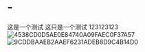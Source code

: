 # -
这是一个测试
这只是一个测试
123123123
![4538CD0D5AE0E84740A09FAEC0F37A57](https://github.com/user-attachments/assets/4db3a2f7-758f-4317-9f2c-00f409b1217b)
![9CDDBAAEB2AAEF6231ADEB8D9C4B14D0](https://github.com/user-attachments/assets/4229bee5-2932-4809-830d-04861a1f5fc6)
